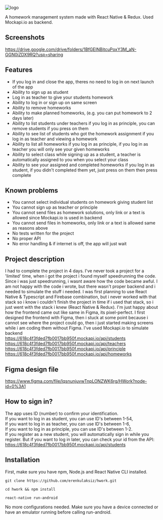 ![logo](https://i.hizliresim.com/47tz4nj.png)

A homework management system made with React Native & Redux. Used Mockapi.io as backend.

## Screenshots

https://drive.google.com/drive/folders/1BfGEINBitcuPoxY3M_aN-GGN0iZDX9RQ?usp=sharing

## Features

- If you log in and close the app, theres no need to log in on next launch of the app
- Ability to sign up as student
- Log in as teacher to give your students homework
- Ability to log in or sign up on same screen
- Ability to remove homeworks
- Ability to make planned homeworks, (e.g. you can put homework to 2 days later)
- Ability to list students under teachers if you log in as principle, you can remove students if you press on them
- Ability to see list of students who got the homework assignment if you log in as teacher and viewing a homework
- Ability to list all homeworks if you log in as principle, if you log in as teacher you will only see your given homeworks
- Ability to select class while signing up as a student, a teacher is automatically assigned to you when you select your class
- Ability to see your assigned and completed homeworks if you log in as student, if you didn't completed them yet, just press on them then press complete

## Known problems

- You cannot select individual students on homework giving student list
- You cannot sign up as teacher or principle
- You cannot send files as homework solutions, only link or a text is allowed since Mockapi.io is used in backend
- You cannot send files in homeworks, only link or a text is allowed same as reasons above
- No tests written for the project
- No proper API
- No error handling & if internet is off, the app will just wait

## Project description

I had to complete the project in 4 days. I've never took a project for a 'limited' time, when i got the project i found myself speedrunning the code. Since i was just speedrunning, i wasnt aware how the code became awful. I am not happy with the code i wrote, but there wasn't proper backend and i needed to simulate the stuff i needed. I was first planning to use React Native & Typescript and Firebase combination, but i never worked with that stack so i know i couldn't finish the project in time if i used that stack, so i just went with the stack i knew (React Native & Redux).
I'm just happy about how the frontend came out like same in Figma, its pixel-perfect.
I first designed the frontend with Figma, then i stuck at some point because i cannot see where the project could go, then i just started making screens while i am coding them without Figma.
I've used Mockapi.io to simulate backend \
https://618c4f3fded7fb0017bb950f.mockapi.io/api/students \
https://618c4f3fded7fb0017bb950f.mockapi.io/api/teachers \
https://618c4f3fded7fb0017bb950f.mockapi.io/api/principle \
https://618c4f3fded7fb0017bb950f.mockapi.io/api/homeworks

## Figma design file

https://www.figma.com/file/lqsnunjuvwTnpLONZWK6rg/HWork?node-id=0%3A1

## How to sign in?

The app uses ID (number) to confirm your identification. \
If you want to log in as student, you can use ID's between 1-54, \
If you want to log in as teacher, you can use ID's between 1-6, \
If you want to log in as principle, you can use ID's between 1-2. \
If you register as a new student, you will automatically sign in while you register. But if you want to log in later, you can check your id from the API: https://618c4f3fded7fb0017bb950f.mockapi.io/api/students

## Installation

First, make sure you have npm, Node.js and React Native CLI installed.

`git clone https://github.com/erenkulaksiz/hwork.git`

`cd hwork && npm install`

`react-native run-android`

No more configurations needed.
Make sure you have a device connected or have an emulator running before calling run-android.
